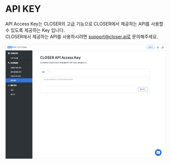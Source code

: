 # API KEY

API Access Key는 CLOSER의 고급 기능으로 CLOSER에서 제공하는 API를 사용할 수 있도록 제공하는 Key 입니다.  
CLOSER에서 제공하는 API를 사용하시려면 support@closer.ai로 문의해주세요.

![](../../.gitbook/assets/guide_apikey.png)

